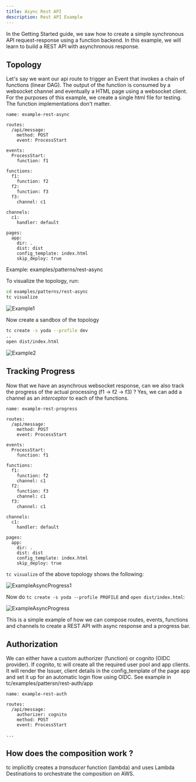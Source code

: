 ```yaml
---
title: Async Rest API
description: Rest API Example
---
```


In the Getting Started guide, we saw how to create a simple synchronous API request-response using a function backend. In this example, we will learn to build a REST API with asynchronous response.

## Topology

Let's say we want our api route to trigger an Event that invokes a chain of functions (linear DAG). The output of the function is consumed by a websocket channel and eventually a HTML page using a websocket client. For the purposes of this example, we create a single html file for testing. The function implementations don't matter.

```
name: example-rest-async

routes:
  /api/message:
    method: POST
    event: ProcessStart

events:
  ProcessStart:
    function: f1

functions:
  f1:
    function: f2
  f2:
    function: f3
  f3:
    channel: c1

channels:
  c1:
    handler: default

pages:
  app:
    dir: .
    dist: dist
    config_template: index.html
    skip_deploy: true
```
Example: examples/patterns/rest-async

To visualize the topology, run:

```sh
cd examples/patterns/rest-async
tc visualize
```

![Example1](../../../assets/example-rest-async.png)

Now create a sandbox of the topology

```sh
tc create -s yoda --profile dev
..
open dist/index.html
```

![Example2](../../../assets/example-rest-async.gif)


## Tracking Progress

Now that we have an asynchrous websocket response, can we also track the progress of the actual processing (f1 -> f2 -> f3) ? Yes, we can add a channel as an _interceptor_ to each of the functions.

```
name: example-rest-progress

routes:
  /api/message:
    method: POST
    event: ProcessStart

events:
  ProcessStart:
    function: f1

functions:
  f1:
    function: f2
    channel: c1
  f2:
    function: f3
    channel: c1
  f3:
    channel: c1

channels:
  c1:
    handler: default

pages:
  app:
    dir: .
    dist: dist
    config_template: index.html
    skip_deploy: true

```

`tc visualize` of the above topology shows the following:

![ExampleAsyncProgress1](../../../assets/example-async-progress.png)

Now do `tc create -s yoda --profile PROFILE` and `open dist/index.html`:

![ExampleAsyncProgress](../../../assets/example-async-progress.gif)

This is a simple example of how we can compose routes, events, functions and channels to create a REST API with async response and a progress bar.

## Authorization

We can either have a custom authorizer (function) or cognito (OIDC provider). If cognito, tc will create all the required user pool and app clients. It will render the Issuer, client details in the config_template of the page app and set it up for an automatic login flow using OIDC. See example in tc/examples/pattersn/rest-auth/app

```
name: example-rest-auth

routes:
  /api/message:
	authorizer: cognito
    method: POST
    event: ProcessStart

...
```

## How does the composition work ?

tc implicitly creates a _transducer_ function (lambda) and uses Lambda Destinations to orchestrate the composition on AWS.
